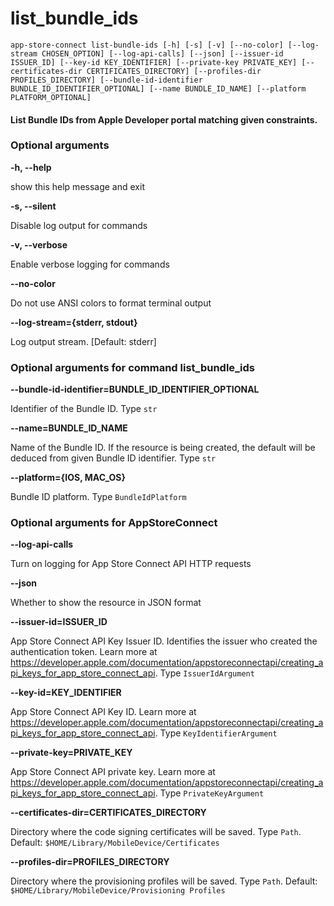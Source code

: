 
list_bundle_ids
===============


``app-store-connect list-bundle-ids [-h] [-s] [-v] [--no-color] [--log-stream CHOSEN_OPTION] [--log-api-calls] [--json] [--issuer-id ISSUER_ID] [--key-id KEY_IDENTIFIER] [--private-key PRIVATE_KEY] [--certificates-dir CERTIFICATES_DIRECTORY] [--profiles-dir PROFILES_DIRECTORY] [--bundle-id-identifier BUNDLE_ID_IDENTIFIER_OPTIONAL] [--name BUNDLE_ID_NAME] [--platform PLATFORM_OPTIONAL] ``
#### List Bundle IDs from Apple Developer portal matching given constraints.

### Optional arguments


**-h, --help**

show this help message and exit

**-s, --silent**

Disable log output for commands

**-v, --verbose**

Enable verbose logging for commands

**--no-color**

Do not use ANSI colors to format terminal output

**--log-stream={stderr, stdout}**

Log output stream. [Default: stderr]
### Optional arguments for command list_bundle_ids


**--bundle-id-identifier=BUNDLE_ID_IDENTIFIER_OPTIONAL**

Identifier of the Bundle ID. Type `str`

**--name=BUNDLE_ID_NAME**

Name of the Bundle ID. If the resource is being created, the default will be deduced from given Bundle ID identifier. Type `str`

**--platform={IOS, MAC_OS}**

Bundle ID platform. Type `BundleIdPlatform`
### Optional arguments for AppStoreConnect


**--log-api-calls**

Turn on logging for App Store Connect API HTTP requests

**--json**

Whether to show the resource in JSON format

**--issuer-id=ISSUER_ID**

App Store Connect API Key Issuer ID. Identifies the issuer who created the authentication token. Learn more at https://developer.apple.com/documentation/appstoreconnectapi/creating_api_keys_for_app_store_connect_api. Type `IssuerIdArgument`

**--key-id=KEY_IDENTIFIER**

App Store Connect API Key ID. Learn more at https://developer.apple.com/documentation/appstoreconnectapi/creating_api_keys_for_app_store_connect_api. Type `KeyIdentifierArgument`

**--private-key=PRIVATE_KEY**

App Store Connect API private key. Learn more at https://developer.apple.com/documentation/appstoreconnectapi/creating_api_keys_for_app_store_connect_api. Type `PrivateKeyArgument`

**--certificates-dir=CERTIFICATES_DIRECTORY**

Directory where the code signing certificates will be saved. Type `Path`. Default: `$HOME/Library/MobileDevice/Certificates`

**--profiles-dir=PROFILES_DIRECTORY**

Directory where the provisioning profiles will be saved. Type `Path`. Default: `$HOME/Library/MobileDevice/Provisioning Profiles`